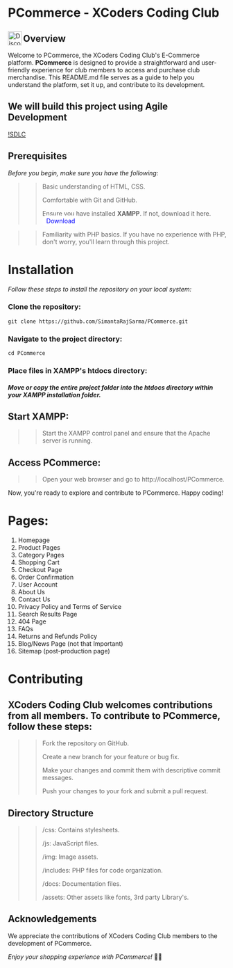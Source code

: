 # PCommerce - XCoders Coding Club
[<img align="left" alt="Discord" width="32px" style="position: relative; top: 7px;"
 src="https://raw.githubusercontent.com/NNTin/discord-logo/master/src/assets/animateddiscord.svg"/>](https://discord.gg/QFKX9JEK)


## Overview
Welcome to PCommerce, the XCoders Coding Club's E-Commerce platform. **PCommerce** is designed to provide a straightforward and user-friendly experience for club members to access and purchase club merchandise. This README.md file serves as a guide to help you understand the platform, set it up, and contribute to its development.

## We will build this project using Agile Development
[!SDLC](https://github.com/SimantaRajSarma/PCommerce/blob/main/SDLC.png)
## Prerequisites

_Before you begin, make sure you have the following:_

>> Basic understanding of HTML, CSS.
>>
>> Comfortable with Git and GitHub.
>>
>> Ensure you have installed **XAMPP**. If not, download it here.
<a href="https://sourceforge.net/projects/xampp/files/latest/download" style="background-color: white; padding: 4px 9px; color: black; text-decoration: none; border-radius: 7px; color: blue;">Download</a>


>> Familiarity with PHP basics.
>If you have no experience with PHP, don't worry, you'll learn through this project.

# Installation
_Follow these steps to install the repository on your local system:_

### Clone the repository:

  `git clone https://github.com/SimantaRajSarma/PCommerce.git`

### Navigate to the project directory:

  `cd PCommerce`

### Place files in XAMPP's htdocs directory:

##### Move or copy the entire project folder into the htdocs directory within your XAMPP installation folder.

## Start XAMPP:

>> Start the XAMPP control panel and ensure that the Apache server is running.

## Access PCommerce:

>> Open your web browser and go to http://localhost/PCommerce.

Now, you're ready to explore and contribute to PCommerce. Happy coding!


# Pages:

1. Homepage
2. Product Pages
3. Category Pages
4. Shopping Cart
5. Checkout Page
6. Order Confirmation
7. User Account
8. About Us
9. Contact Us
10. Privacy Policy and Terms of Service
11. Search Results Page
12. 404 Page
13. FAQs
14. Returns and Refunds Policy
15. Blog/News Page (not that Important)
16. Sitemap (post-production page)


# Contributing

## XCoders Coding Club welcomes contributions from all members. To contribute to PCommerce, follow these steps:

>> Fork the repository on GitHub.
>>
>> Create a new branch for your feature or bug fix.
>>
>> Make your changes and commit them with descriptive commit messages.
>>
>> Push your changes to your fork and submit a pull request.


## Directory Structure

>> /css: Contains stylesheets.
>>
>> /js: JavaScript files.
>>
>> /img: Image assets.
>>
>> /includes: PHP files for code organization.
>>
>> /docs: Documentation files.
>>
>> /assets: Other assets like fonts, 3rd party Library's.



## Acknowledgements
We appreciate the contributions of XCoders Coding Club members to the development of PCommerce.

_Enjoy your shopping experience with PCommerce!_ 🛒✨
